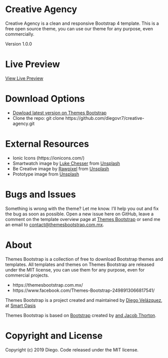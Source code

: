 # Creative Agency
<p>Creative Agency is a clean and responsive Bootstrap 4 template. This is a free open source theme, you can use our theme for any purpose, even commercially.</p>
<p>Version 1.0.0</p>

# Live Preview
<a href="https://themesbootstrap.com.mx/templates/creative-agency-template/index.html">View Live Preview</a>

# Download Options
<ul>
  <li><a href="https://themesbootstrap.com.mx/templates/creative-agency-template.html">Dowload latest version on Themes Bootstrap</a></li>
  <li>Clone the repo: git clone https://github.com/diegovr7/creative-agency.git</li>
</ul>


# External Resources 
<ul>
  <li>Ionic Icons (https://ionicons.com/)</li>
  <li>Smartwatch image by <a href="https://unsplash.com/@lukechesser">Luke Chesser</a> from <a href="https://unsplash.com">Unsplash</a></li>
  <li>Be Creative image by <a href="https://unsplash.com/@rawpixel">Rawpixel</a> from <a href="https://unsplash.com">Unsplash</a></li>
  <li>Prototype image from <a href="https://unsplash.com">Unsplash</a></li>
</ul>

# Bugs and Issues
<p>Something is wrong with the theme? Let me know. I’ll help you out and fix the bug as soon as possible. Open a new issue here on GitHub, leave a comment on the template overview page at <a href="https://themesbootstrap.com.mx/templates/creative-agency-template.html">Themes Bootstrap</a> or send me an email to <a href="mailto:contact@themesbootstrap.com.mx">contact@themesbootstrap.com.mx</a>.</p>

# About
<p>Themes Bootstrap is a collection of free to download Bootstrap themes and templates. All templates and themes on Themes  Bootstrap are released under the MIT license, you can use them for any purpose, even for commercial projects.</p>
<ul>
  <li>https://themesbootstrap.com.mx/</li>
  <li>https://www.facebook.com/Themes-Bootstrap-2498913066817541/</li>
</ul>
<p>Themes Bootstrap is a project created and maintained by <a href="http://templune.com/">Diego Velázquez</a>, at <a href="https://smartoasis.mx/">Smart Oasis</a></p>

<p>Themes Bootstrap is based on <a href="https://getbootstrap.com/">Bootstrap</a> created by <a href="https://twitter.com/mdo"Mark Otto</a> and <a href="https://twitter.com/fat">Jacob Thorton</a>.</p>

# Copyright and License
<p>Copyright (c) 2019 Diego. Code released under the MIT license.</p>
